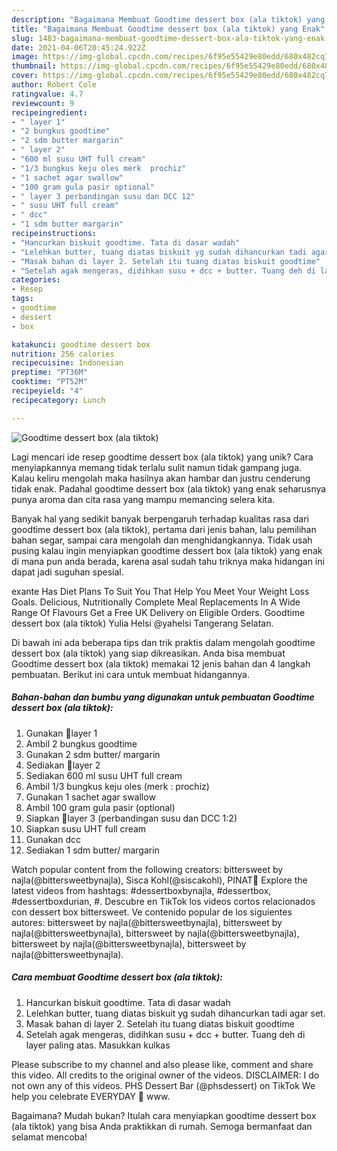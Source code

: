 ```yaml
---
description: "Bagaimana Membuat Goodtime dessert box (ala tiktok) yang Enak"
title: "Bagaimana Membuat Goodtime dessert box (ala tiktok) yang Enak"
slug: 1483-bagaimana-membuat-goodtime-dessert-box-ala-tiktok-yang-enak
date: 2021-04-06T20:45:24.922Z
image: https://img-global.cpcdn.com/recipes/6f95e55429e80edd/680x482cq70/goodtime-dessert-box-ala-tiktok-foto-resep-utama.jpg
thumbnail: https://img-global.cpcdn.com/recipes/6f95e55429e80edd/680x482cq70/goodtime-dessert-box-ala-tiktok-foto-resep-utama.jpg
cover: https://img-global.cpcdn.com/recipes/6f95e55429e80edd/680x482cq70/goodtime-dessert-box-ala-tiktok-foto-resep-utama.jpg
author: Robert Cole
ratingvalue: 4.7
reviewcount: 9
recipeingredient:
- " layer 1"
- "2 bungkus goodtime"
- "2 sdm butter margarin"
- " layer 2"
- "600 ml susu UHT full cream"
- "1/3 bungkus keju oles merk  prochiz"
- "1 sachet agar swallow"
- "100 gram gula pasir optional"
- " layer 3 perbandingan susu dan DCC 12"
- " susu UHT full cream"
- " dcc"
- "1 sdm butter margarin"
recipeinstructions:
- "Hancurkan biskuit goodtime. Tata di dasar wadah"
- "Lelehkan butter, tuang diatas biskuit yg sudah dihancurkan tadi agar set."
- "Masak bahan di layer 2. Setelah itu tuang diatas biskuit goodtime"
- "Setelah agak mengeras, didihkan susu + dcc + butter. Tuang deh di layer paling atas. Masukkan kulkas"
categories:
- Resep
tags:
- goodtime
- dessert
- box

katakunci: goodtime dessert box 
nutrition: 256 calories
recipecuisine: Indonesian
preptime: "PT36M"
cooktime: "PT52M"
recipeyield: "4"
recipecategory: Lunch

---
```



![Goodtime dessert box (ala tiktok)](https://img-global.cpcdn.com/recipes/6f95e55429e80edd/680x482cq70/goodtime-dessert-box-ala-tiktok-foto-resep-utama.jpg)

Lagi mencari ide resep goodtime dessert box (ala tiktok) yang unik? Cara menyiapkannya memang tidak terlalu sulit namun tidak gampang juga. Kalau keliru mengolah maka hasilnya akan hambar dan justru cenderung tidak enak. Padahal goodtime dessert box (ala tiktok) yang enak seharusnya punya aroma dan cita rasa yang mampu memancing selera kita.

Banyak hal yang sedikit banyak berpengaruh terhadap kualitas rasa dari goodtime dessert box (ala tiktok), pertama dari jenis bahan, lalu pemilihan bahan segar, sampai cara mengolah dan menghidangkannya. Tidak usah pusing kalau ingin menyiapkan goodtime dessert box (ala tiktok) yang enak di mana pun anda berada, karena asal sudah tahu triknya maka hidangan ini dapat jadi suguhan spesial.

exante Has Diet Plans To Suit You That Help You Meet Your Weight Loss Goals. Delicious, Nutritionally Complete Meal Replacements In A Wide Range Of Flavours Get a Free UK Delivery on Eligible Orders. Goodtime dessert box (ala tiktok) Yulia Helsi @yahelsi Tangerang Selatan.


Di bawah ini ada beberapa tips dan trik praktis dalam mengolah goodtime dessert box (ala tiktok) yang siap dikreasikan. Anda bisa membuat Goodtime dessert box (ala tiktok) memakai 12 jenis bahan dan 4 langkah pembuatan. Berikut ini cara untuk membuat hidangannya.

<!--inarticleads1-->

##### Bahan-bahan dan bumbu yang digunakan untuk pembuatan Goodtime dessert box (ala tiktok):

1. Gunakan  🌻layer 1
1. Ambil 2 bungkus goodtime
1. Gunakan 2 sdm butter/ margarin
1. Sediakan  🌻layer 2
1. Sediakan 600 ml susu UHT full cream
1. Ambil 1/3 bungkus keju oles (merk : prochiz)
1. Gunakan 1 sachet agar swallow
1. Ambil 100 gram gula pasir (optional)
1. Siapkan  🌻layer 3 (perbandingan susu dan DCC 1:2)
1. Siapkan  susu UHT full cream
1. Gunakan  dcc
1. Sediakan 1 sdm butter/ margarin


Watch popular content from the following creators: bittersweet by najla(@bittersweetbynajla), Sisca Kohl(@siscakohl), PINAT🍅 Explore the latest videos from hashtags: #dessertboxbynajla, #dessertbox, #dessertboxdurian, #. Descubre en TikTok los videos cortos relacionados con dessert box bittersweet. Ve contenido popular de los siguientes autores: bittersweet by najla(@bittersweetbynajla), bittersweet by najla(@bittersweetbynajla), bittersweet by najla(@bittersweetbynajla), bittersweet by najla(@bittersweetbynajla), bittersweet by najla(@bittersweetbynajla). 

<!--inarticleads2-->

##### Cara membuat Goodtime dessert box (ala tiktok):

1. Hancurkan biskuit goodtime. Tata di dasar wadah
1. Lelehkan butter, tuang diatas biskuit yg sudah dihancurkan tadi agar set.
1. Masak bahan di layer 2. Setelah itu tuang diatas biskuit goodtime
1. Setelah agak mengeras, didihkan susu + dcc + butter. Tuang deh di layer paling atas. Masukkan kulkas


Please subscribe to my channel and also please like, comment and share this video. All credits to the original owner of the videos. DISCLAIMER: I do not own any of this videos. PHS Dessert Bar (@phsdessert) on TikTok We help you celebrate EVERYDAY 🎉 www. 

Bagaimana? Mudah bukan? Itulah cara menyiapkan goodtime dessert box (ala tiktok) yang bisa Anda praktikkan di rumah. Semoga bermanfaat dan selamat mencoba!
